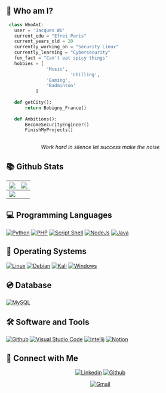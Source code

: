 ## 🔭 Who am I?

 ```python
  class WhoAmI:
    user = 'Jacques WU'
	current_edu = "Efrei Paris"
	current_years_old = 20
    currently_working_on = "Security Linux"	
    currently_learning = "Cybersecurity"
    fun_fact = "Can't eat spicy things"
	hobbies = [
				'Music',
                         'Chilling',
			 	'Gaming',
				'Badminton'
			]
	
	def getCity():
		return Bobigny_France()
	
	def Ambitions():
		BecomeSecurityEngineer()
		FinishMyProjects()
	
 ```
<p align="center"> <i>Work hard in silence let success make the noise</i> </p>

## 📚 Github Stats

<img src="https://github-readme-stats.vercel.app/api?username=nyu-code&&show_icons=true&count_private=true&theme=github_dark">|<img src="https://github-readme-streak-stats.herokuapp.com/?user=nyu-code&theme=blueberry_duo"/>
|---|---|
<img src="https://github-readme-stats.vercel.app/api/top-langs/?username=nyu-code&layout=compact&theme=github_dark"/>|

## 💻 Programming Languages

<p>
	<a href="#"><img alt="Python" src="https://img.shields.io/badge/python-3670A0?style=for-the-badge&logo=python&logoColor=ffdd54"></a>
	<a href="#"><img alt="PHP" src="https://img.shields.io/badge/php-%23777BB4.svg?style=for-the-badge&logo=php&logoColor=white"></a>
	<a href="#"><img alt="Script Shell" src="https://img.shields.io/badge/shell_script-%23121011.svg?style=for-the-badge&logo=gnu-bash&logoColor=white"></a>
	<a href="#"><img alt="NodeJs" src="https://img.shields.io/badge/node.js-6DA55F?style=for-the-badge&logo=node.js&logoColor=white"></a>
	<a href="#"><img alt="Java" src="https://img.shields.io/badge/java-%23ED8B00.svg?style=for-the-badge&logo=java&logoColor=white"></a>
</p>

## 💾 Operating Systems
<p>
	<a href="#"><img alt="Linux" src="https://img.shields.io/badge/Linux-FCC624?style=for-the-badge&logo=linux&logoColor=black"></a>
	<a href="#"><img alt="Debian" src="https://img.shields.io/badge/Debian-D70A53?style=for-the-badge&logo=debian&logoColor=white"></a>
	<a href="#"><img alt="Kali" src="https://img.shields.io/badge/Kali-268BEE?style=for-the-badge&logo=kalilinux&logoColor=white"></a>
	<a href="#"><img alt="Windows" src="https://img.shields.io/badge/Windows-0078D6?style=for-the-badge&logo=windows&logoColor=white"></a>
</p>

## 💿 Database
<p>
	<a href="#"><img alt="MySQL" src="https://img.shields.io/badge/mysql-%2300f.svg?style=for-the-badge&logo=mysql&logoColor=white"></a>
</p>

## 🛠️ Software and Tools
<p>
	<a href="#"><img alt="Github" src="https://img.shields.io/badge/github-%23121011.svg?style=for-the-badge&logo=github&logoColor=white"></a>
	<a href="#"><img alt="Visual Studio Code" src="https://img.shields.io/badge/Visual%20Studio%20Code-0078d7.svg?style=for-the-badge&logo=visual-studio-code&logoColor=white"></a>
	<a href="#"><img alt="Intellij" src="https://img.shields.io/badge/IntelliJIDEA-000000.svg?style=for-the-badge&logo=intellij-idea&logoColor=white"></a>
	<a href="#"><img alt="Notion" src="https://img.shields.io/badge/Notion-%23000000.svg?style=for-the-badge&logo=notion&logoColor=white"></a>
</p>

## 🔗 Connect with Me

<p align="center">
  <a href="https://linkedin.com/in/jacques-w/"><img alt="Linkedin" title="Jacques WU Linkedin" src="https://img.shields.io/badge/LinkedIn-0077B5?style=for-the-badge&logo=linkedin&logoColor=white"></a>
  <a href="https://github.com/nyuo-code"><img alt="Github" title="Jacques WU Github" src="https://img.shields.io/badge/GitHub-100000?style=for-the-badge&logo=github&logoColor=white"></a>
 </p>
 <p align="center">
  <a href="mailto:jacqueswu.pro@gmail.com"><img alt="Gmail" title="Jacques WU Gmail" src="https://img.shields.io/badge/Gmail-D14836?style=for-the-badge&logo=gmail&logoColor=white"></a>
</p>
